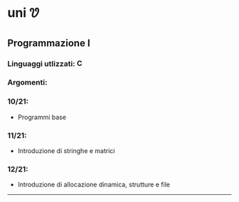 # uni 🝣

## Programmazione I

### Linguaggi utlizzati: <img alt="C" src="https://img.shields.io/badge/c-%2300598C.svg?style=for-the-badge&logo=c&logoColor=white&style=flat-square" height="17"/> 

### **Argomenti:**

### **10/21:**
- Programmi base
### **11/21:**
- Introduzione di stringhe e matrici
### **12/21:**
- Introduzione di allocazione dinamica, strutture e file

---